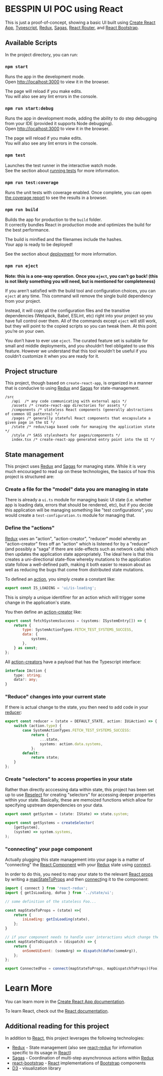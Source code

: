 # BESSPIN UI POC using React

This is just a proof-of-concept, showing a basic UI built using [Create React App](https://github.com/facebook/create-react-app), [Typescript](https://www.typescriptlang.org/), [Redux](https://react-redux.js.org/), [Sagas](https://redux-saga.js.org/), [React Router](https://reacttraining.com/react-router/web/guides/quick-start), and [React Bootstrap](https://react-bootstrap.github.io/).

## Available Scripts

In the project directory, you can run:

### `npm start`

Runs the app in the development mode.<br />
Open [http://localhost:3000](http://localhost:3000) to view it in the browser.

The page will reload if you make edits.<br />
You will also see any lint errors in the console.

### `npm run start:debug`

Runs the app in development mode, adding the ability to do step debugging from your IDE (provided it supports Node debugging).<br />
Open [http://localhost:3000](http://localhost:3000) to view it in the browser.

The page will reload if you make edits.<br />
You will also see any lint errors in the console.

### `npm test`

Launches the test runner in the interactive watch mode.<br />
See the section about [running tests](https://facebook.github.io/create-react-app/docs/running-tests) for more information.

### `npm run test:coverage`

Runs the unit tests with coverage enabled. Once complete, you can open
[the coverage report](file://./coverage/lcov-report/index.html) to see the results in a browser.

### `npm run build`

Builds the app for production to the `build` folder.<br />
It correctly bundles React in production mode and optimizes the build for the best performance.

The build is minified and the filenames include the hashes.<br />
Your app is ready to be deployed!

See the section about [deployment](https://facebook.github.io/create-react-app/docs/deployment) for more information.

### `npm run eject`

**Note: this is a one-way operation. Once you `eject`, you can’t go back! (this is not likely something you will need, but is mentioned for completeness)**

If you aren’t satisfied with the build tool and configuration choices, you can `eject` at any time. This command will remove the single build dependency from your project.

Instead, it will copy all the configuration files and the transitive dependencies (Webpack, Babel, ESLint, etc) right into your project so you have full control over them. All of the commands except `eject` will still work, but they will point to the copied scripts so you can tweak them. At this point you’re on your own.

You don’t have to ever use `eject`. The curated feature set is suitable for small and middle deployments, and you shouldn’t feel obligated to use this feature. However we understand that this tool wouldn’t be useful if you couldn’t customize it when you are ready for it.

## Project structure

This project, though based on `create-react-app`, is organized in a manner that is conducive to using [Redux](https://react-redux.js.org/) and [Sagas](https://redux-saga.js.org/) for state-management.

```
/src
   /api  /* any code communicating with external apis */
   /assets /* create-react-app directories for assets */
   /components /* stateless React components (generally abstractions of common UI patterns) */
   /pages /* generally stateful React components that encapsulate a given page in the UI */
   /state /* redux/saga based code for managing the application state */
   /style /* SASS stylesheets for pages/components */
   index.tsx /* create-react-app generated entry point into the UI */
```

## State management

This project uses [Redux](https://react-redux.js.org/) and [Sagas](https://redux-saga.js.org/) for managing state. While it is very much encouraged to read up on these technologies, the basics of how this project is structured are:

### Create a file for the "model" data you are managing in state

There is already a `ui.ts` module for managing basic UI state (i.e. whether app is loading data, errors that should be rendered, etc), but if you decide this application will be managing something like "test configurations", you would create a `test-configuration.ts` module for managing that.

### Define the "actions"

[Redux](https://react-redux.js.org/) uses an "action", "action-creator", "reducer" model whereby an "action-creator" fires off an "action" which is listened for by a "reducer" (and possibly a "saga" if there are side-effects such as network calls) which then updates the application state appropriately. The ideal here is that this creates a uni-directional state-flow whereby mutations to the application state follow a well-defined path, making it both easier to reason about as well as reducing the bugs that come from distributed state mutations.

To defined an [action](https://redux.js.org/basics/actions), you simply create a constant like:

```javascript
export const IS_LOADING = 'ui/is-loading';
```

This is simply a unique identifirer for an action which will trigger some change in the application's state.

You then define an [action-creator](https://redux.js.org/basics/actions#action-creators) like:

```javascript
export const fetchSystemsSuccess = (systems: ISystemEntry[]) => {
    return {
        type: SystemActionTypes.FETCH_TEST_SYSTEMS_SUCCESS,
        data: {
            systems,
        },
    } as const;
};
```

All [action-creators](https://redux.js.org/basics/actions#action-creators) have a payload that has the Typescript interface:

```typescript
interface IAction {
    type: string;
    data?: any;
}
```

### "Reduce" changes into your current state

If there is actual change to the state, you then need to add code in your [reducer](https://redux.js.org/basics/reducers):

```typescript
export const reducer = (state = DEFAULT_STATE, action: IUiAction) => {
    switch (action.type) {
        case SystemActionTypes.FETCH_TEST_SYSTEMS_SUCCESS:
            return {
                ...state,
                systems: action.data.systems,
            };
        default:
            return state;
    }
};
```

### Create "selectors" to access properties in your state

Rather than directly acccessing data within state, this project has been set up to use [Reselect](https://github.com/reduxjs/reselect) for creating "selectors" for accessing deeper properties within your state. Basically, these are memoized functions which allow for specifying upstream dependencies on your data.

```javascript
export const getSystem = (state: IState) => state.system;

export const getSystems = createSelector(
    [getSystem],
    (system) => system.systems,
);
```

### "connecting" your page component

Actually plugging this state management into your page is a matter of "connecting" the [React Component](https://reactjs.org/docs/components-and-props.html) with your [Redux](https://redux.js.org/) state using [connect](https://react-redux.js.org/api/connect).

In order to do this, you need to map your state to the relevant [React props](https://reactjs.org/docs/components-and-props.html) by writing a [mapStateToProps](https://react-redux.js.org/api/connect#mapstatetoprops-state-ownprops-object) and then [connect](https://react-redux.js.org/api/connect#connect-parameters)ing it to the component:

```javascript
import { connect } from 'react-redux';
import { getIsLoading, doFoo } from '../state/ui';

// some definition of the stateless Foo...

const mapStateToProps = (state) =>{
    return {
        isLoading: getIsLoading(state),
    };
}

// if your component needs to handle user interactions which change the state of the application, then you can pass in your action-creators using mapDispathToProps
const mapStateToDispatch = (dispatch) => {
    return {
        onSomeUiEvent: (someArg) => dispatch(doFoo(someArg)),
    };
};

export ConnectedFoo = connect(mapStateToProps, mapDispatchToProps)(Foo);
```

# Learn More

You can learn more in the [Create React App documentation](https://facebook.github.io/create-react-app/docs/getting-started).

To learn React, check out the [React documentation](https://reactjs.org/).

## Additional reading for this project

In addition to [React](https://reactjs.org/), this project leverages the following technologies:
 - [Redux](https://redux.js.org/) - State management (also see [react-redux](https://react-redux.js.org/) for information specific to its usage in [React](https://reactjs.org/))
 - [Sagas](https://redux-saga.js.org/) - Coordination of multi-step asynchronous actions within [Redux](https://redux.js.org/)
 - [react-bootstrap](https://react-bootstrap.github.io/) - [React](https://reactjs.org/) implementations of [Bootstrap](https://getbootstrap.com/) components
 - [D3](https://d3js.org/) - visualization library